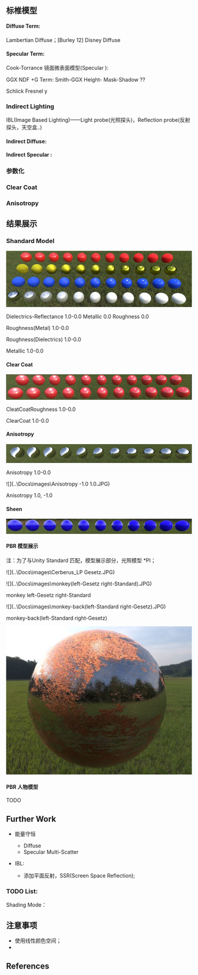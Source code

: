 

## 标椎模型

#### **Diffuse Term:**

Lambertian Diffuse；[Burley 12] Disney Diffuse  



#### **Specular Term:**

Cook-Torrance 镜面微表面模型(Specular ):

GGX NDF +G Term: Smith-GGX Height-  Mask-Shadow ??

Schlick Fresnel  y



### Indirect Lighting

IBL(Image Based Lighting)——Light probe(光照探头)，Reflection probe(反射探头，天空盒..)

#### Indirect Diffuse:



#### Indirect Specular :



### 参数化



### Clear Coat



### Anisotropy



## 结果展示

### Shandard Model

![](..\Docs\images\Standard.JPG)

Dielectrics-Reflectance 1.0-0.0 Metallic 0.0 Roughness 0.0

Roughness(Metal) 1.0-0.0

Roughness(Dielectrics) 1.0-0.0

Metallic 1.0-0.0

#### Clear Coat

![](..\Docs\images\ClearCoat.JPG)

CleatCoatRoughness 1.0-0.0

ClearCoat 1.0-0.0

#### Anisotropy

![](..\Docs\images\Anisotropy.JPG)

Anisotropy 1.0-0.0

![](..\Docs\images\Anisotropy -1.0 1.0.JPG)

Anisotropy 1.0, -1.0

#### Sheen

![](..\Docs\images\Sheen.JPG)

#### PBR 模型展示

注：为了与Unity Standard 匹配，模型展示部分，光照模型 *PI；

![](..\Docs\images\Cerberus_LP Gesetz.JPG)

![](..\Docs\images\monkey(left-Gesetz right-Standard).JPG)

monkey left-Gesetz right-Standard

![](..\Docs\images\monkey-back(left-Standard right-Gesetz).JPG)

monkey-back(left-Standard right-Gesetz)

![](..\Docs\images\Rustediron-Ball.JPG)



#### PBR 人物模型

TODO

## Further Work 

- 能量守恒
  - Diffuse
  - Specular Multi-Scatter



- IBL:
  - 添加平面反射，SSR(Screen Space Reflection);

### TODO List:


Shading Mode：







## 注意事项

- 使用线性颜色空间；
- 



## References


